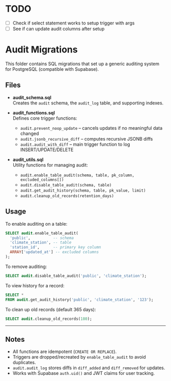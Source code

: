 # TODO

- [ ] Check if select statement works to setup trigger with args
- [ ] See if can update audit columns after setup

# Audit Migrations

This folder contains SQL migrations that set up a generic auditing system
for PostgreSQL (compatible with Supabase).

## Files

- **audit_schema.sql**  
  Creates the `audit` schema, the `audit_log` table, and supporting indexes.

- **audit_functions.sql**  
  Defines core trigger functions:

  - `audit.prevent_noop_update` – cancels updates if no meaningful data changed
  - `audit.jsonb_recursive_diff` – computes recursive JSONB diffs
  - `audit.audit_with_diff` – main trigger function to log INSERT/UPDATE/DELETE

- **audit_utils.sql**  
  Utility functions for managing audit:
  - `audit.enable_table_audit(schema, table, pk_column, excluded_columns[])`
  - `audit.disable_table_audit(schema, table)`
  - `audit.get_audit_history(schema, table, pk_value, limit)`
  - `audit.cleanup_old_records(retention_days)`

## Usage

To enable auditing on a table:

```sql
SELECT audit.enable_table_audit(
  'public',          -- schema
  'climate_station', -- table
  'station_id',      -- primary key column
  ARRAY['updated_at'] -- excluded columns
);
```

To remove auditing:

```sql
SELECT audit.disable_table_audit('public', 'climate_station');
```

To view history for a record:

```sql
SELECT *
FROM audit.get_audit_history('public', 'climate_station', '123');
```

To clean up old records (default 365 days):

```sql
SELECT audit.cleanup_old_records(180);
```

---

## Notes

- All functions are idempotent (`CREATE OR REPLACE`).
- Triggers are dropped/recreated by `enable_table_audit` to avoid duplicates.
- `audit.audit_log` stores diffs in `diff_added` and `diff_removed` for updates.
- Works with Supabase `auth.uid()` and JWT claims for user tracking.
